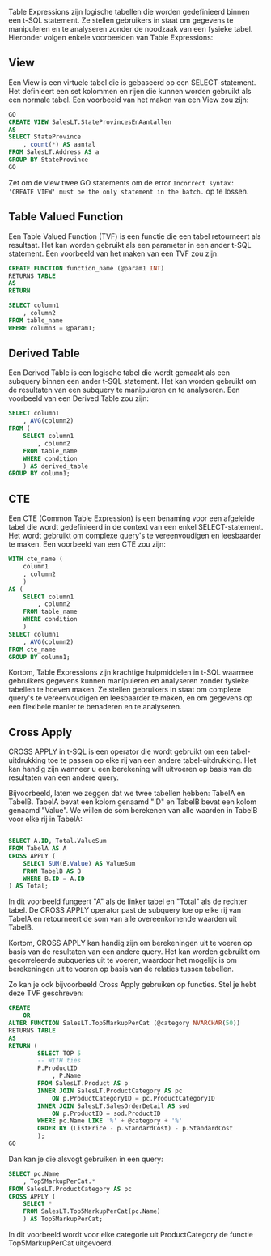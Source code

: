 Table Expressions zijn logische tabellen die worden gedefinieerd binnen een t-SQL statement. Ze stellen gebruikers in staat om gegevens te manipuleren en te analyseren zonder de noodzaak van een fysieke tabel. Hieronder volgen enkele voorbeelden van Table Expressions:

## View

Een View is een virtuele tabel die is gebaseerd op een SELECT-statement. Het definieert een set kolommen en rijen die kunnen worden gebruikt als een normale tabel. Een voorbeeld van het maken van een View zou zijn:

```sql
GO
CREATE VIEW SalesLT.StateProvincesEnAantallen
AS
SELECT StateProvince
	, count(*) AS aantal
FROM SalesLT.Address AS a
GROUP BY StateProvince
GO

```
Zet om de view twee GO statements om de error `Incorrect syntax: 'CREATE VIEW' must be the only statement in the batch.` op te lossen. 


## Table Valued Function

Een Table Valued Function (TVF) is een functie die een tabel retourneert als resultaat. Het kan worden gebruikt als een parameter in een ander t-SQL statement. Een voorbeeld van het maken van een TVF zou zijn:

```sql
CREATE FUNCTION function_name (@param1 INT)
RETURNS TABLE
AS
RETURN

SELECT column1
	, column2
FROM table_name
WHERE column3 = @param1;

```

## Derived Table

Een Derived Table is een logische tabel die wordt gemaakt als een subquery binnen een ander t-SQL statement. Het kan worden gebruikt om de resultaten van een subquery te manipuleren en te analyseren. Een voorbeeld van een Derived Table zou zijn:

```sql
SELECT column1
	, AVG(column2)
FROM (
	SELECT column1
		, column2
	FROM table_name
	WHERE condition
	) AS derived_table
GROUP BY column1;

```

## CTE

Een CTE (Common Table Expression) is een benaming voor een afgeleide tabel die wordt gedefinieerd in de context van een enkel SELECT-statement. Het wordt gebruikt om complexe query's te vereenvoudigen en leesbaarder te maken. Een voorbeeld van een CTE zou zijn:

```sql
WITH cte_name (
	column1
	, column2
	)
AS (
	SELECT column1
		, column2
	FROM table_name
	WHERE condition
	)
SELECT column1
	, AVG(column2)
FROM cte_name
GROUP BY column1;
```

Kortom, Table Expressions zijn krachtige hulpmiddelen in t-SQL waarmee gebruikers gegevens kunnen manipuleren en analyseren zonder fysieke tabellen te hoeven maken. Ze stellen gebruikers in staat om complexe query's te vereenvoudigen en leesbaarder te maken, en om gegevens op een flexibele manier te benaderen en te analyseren.


## Cross Apply

CROSS APPLY in t-SQL is een operator die wordt gebruikt om een tabel-uitdrukking toe te passen op elke rij van een andere tabel-uitdrukking. Het kan handig zijn wanneer u een berekening wilt uitvoeren op basis van de resultaten van een andere query.

Bijvoorbeeld, laten we zeggen dat we twee tabellen hebben: TabelA en TabelB. TabelA bevat een kolom genaamd "ID" en TabelB bevat een kolom genaamd "Value". We willen de som berekenen van alle waarden in TabelB voor elke rij in TabelA:

```sql

SELECT A.ID, Total.ValueSum
FROM TabelA AS A
CROSS APPLY (
    SELECT SUM(B.Value) AS ValueSum
    FROM TabelB AS B
    WHERE B.ID = A.ID
) AS Total;
```

In dit voorbeeld fungeert "A" als de linker tabel en "Total" als de rechter tabel. De CROSS APPLY operator past de subquery toe op elke rij van TabelA en retourneert de som van alle overeenkomende waarden uit TabelB.

Kortom, CROSS APPLY kan handig zijn om berekeningen uit te voeren op basis van de resultaten van een andere query. Het kan worden gebruikt om gecorreleerde subqueries uit te voeren, waardoor het mogelijk is om berekeningen uit te voeren op basis van de relaties tussen tabellen.

Zo kan je ook bijvoorbeeld Cross Apply gebruiken op functies.
Stel je hebt deze TVF geschreven:

```sql
CREATE
	OR
ALTER FUNCTION SalesLT.Top5MarkupPerCat (@category NVARCHAR(50))
RETURNS TABLE
AS
RETURN (
		SELECT TOP 5
		-- WITH ties 
		P.ProductID
			, P.Name
		FROM SalesLT.Product AS p
		INNER JOIN SalesLT.ProductCategory AS pc
			ON p.ProductCategoryID = pc.ProductCategoryID
		INNER JOIN SalesLT.SalesOrderDetail AS sod
			ON p.ProductID = sod.ProductID
		WHERE pc.Name LIKE '%' + @category + '%'
		ORDER BY (ListPrice - p.StandardCost) - p.StandardCost
		);
GO
```
Dan kan je die alsvogt gebruiken in een query:

```sql
SELECT pc.Name
	, Top5MarkupPerCat.*
FROM SalesLT.ProductCategory AS pc
CROSS APPLY (
	SELECT *
	FROM SalesLT.Top5MarkupPerCat(pc.Name)
	) AS Top5MarkupPerCat;
```

In dit voorbeeld wordt voor elke categorie uit ProductCategory de functie Top5MarkupPerCat  uitgevoerd.
